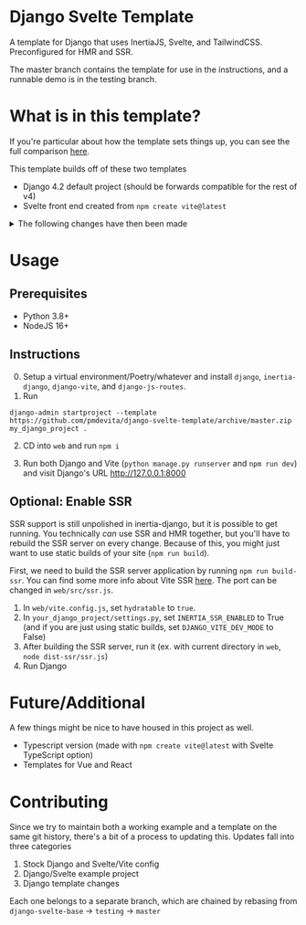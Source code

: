 # Django Svelte Template

A template for Django that uses InertiaJS, Svelte, and TailwindCSS. Preconfigured for HMR and SSR.

The master branch contains the template for use in the instructions, 
and a runnable demo is in the testing branch.

# What is in this template?

If you're particular about how the template sets things up, you can see the full comparison 
[here](https://github.com/pmdevita/Django-Svelte-Template/compare/django-svelte-base...testing).

This template builds off of these two templates

- Django 4.2 default project (should be forwards compatible for the rest of v4)
- Svelte front end created from `npm create vite@latest`

<details>
<summary>The following changes have then been made</summary>

- Django
    - settings.py
      - Added `django-vite`, `inertia-django`, `django-js-routes`, and example_app to apps
      - Added InertiaMiddleware
      - Added configuration for the template folder
      - Set the static root directory
      - Added `web/dist` as a staticfile dir
      - Configuration for Vite
      - Configuration for Inertia
      - Configuration for JS Routes
    - urls.py
      - Added example_app urls
      - Added static asset urls
    - templates
      - Added base.html template, with Inertia and Vite set up
    - example_app
      - Added an example app to demonstrate Inertia
- Vite/Front end
  - Removed default example files from the template
  - Added `pages` directory to `src` with `Example.svelte`
  - Setup `main.js` following InertiaJS Svelte docs
    - Added support for loading a page layout as per the [Inertia docs](https://inertiajs.com/pages)
  - Setup `ssr.js` following InertiaJS Svelte docs
    - Added support for loading a page layout as per the [Inertia docs](https://inertiajs.com/pages)
  - Added default TailwindCSS config
  - Added default TailwindCSS-recommended PostCSS config
  - Configured Vite to build with HMR, proper CORS, and correct public path, 
with options left in to enable SSR
</details>

# Usage

## Prerequisites

- Python 3.8+
- NodeJS 16+

## Instructions

0. Setup a virtual environment/Poetry/whatever and install `django`, `inertia-django`, 
`django-vite`, and `django-js-routes`.
1. Run 
```
django-admin startproject --template https://github.com/pmdevita/django-svelte-template/archive/master.zip my_django_project .
```
2. CD into `web` and run `npm i`

3. Run both Django and Vite (`python manage.py runserver` and `npm run dev`) and visit Django's URL http://127.0.0.1:8000

## Optional: Enable SSR

SSR support is still unpolished in inertia-django, but it is possible to get running. You technically *can* 
use SSR and HMR together, but you'll have to rebuild the SSR server on every change. Because of this, 
you might just want to use static builds of your site (`npm run build`).

First, we need to build the SSR server application by running `npm run build-ssr`. You can find some 
more info about Vite SSR [here](https://vitejs.dev/guide/ssr.html). The port can be changed
in `web/src/ssr.js`.

1. In `web/vite.config.js`, set `hydratable` to `true`.
2. In `your_django_project/settings.py`, set `INERTIA_SSR_ENABLED` to True (and if you are just using
static builds, set `DJANGO_VITE_DEV_MODE` to False)
3. After building the SSR server, run it (ex. with current directory in `web`, `node dist-ssr/ssr.js`)
4. Run Django


# Future/Additional

A few things might be nice to have housed in this project as well.

- Typescript version (made with `npm create vite@latest` with Svelte TypeScript option)
- Templates for Vue and React

# Contributing

Since we try to maintain both a working example and a template on the same 
git history, there's a bit of a process to updating this. Updates fall into 
three categories

1. Stock Django and Svelte/Vite config
2. Django/Svelte example project
3. Django template changes

Each one belongs to a separate branch, which are chained by rebasing from 
`django-svelte-base` -> `testing` -> `master`

